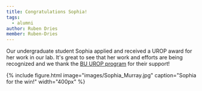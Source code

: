 ```yaml
---
title: Congratulations Sophia!
tags:
  - alumni 
author: Ruben Dries
member: Ruben-Dries
---
```


Our undergraduate student Sophia applied and received a UROP award for her work in our lab. It's great to see that her work and efforts are being recognized and we thank the [BU UROP program](https://www.bu.edu/urop/) for their support!

{%
  include figure.html
  image="images/Sophia_Murray.jpg"
  caption="Sophia for the win!"
  width="400px"
%}


